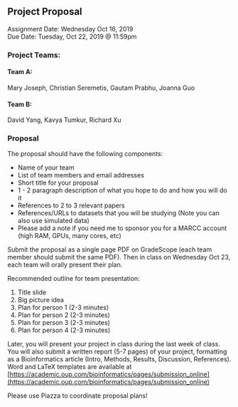 ## Project Proposal
Assignment Date: Wednesday Oct 16, 2019 <br>
Due Date: Tuesday, Oct 22, 2019 @ 11:59pm <br>

### Project Teams:

#### Team A:

Mary Joseph, Christian Seremetis, Gautam Prabhu, Joanna Guo

#### Team B:

David Yang, Kavya Tumkur, Richard Xu

### Proposal

The proposal should have the following components:

  * Name of your team
  * List of team members and email addresses
  * Short title for your proposal
  * 1 - 2 paragraph description of what you hope to do and how you will do it
  * References to 2 to 3 relevant papers
  * References/URLs to datasets that you will be studying (Note you can also use simulated data)
  * Please add a note if you need me to sponsor you for a MARCC account (high RAM, GPUs, many cores, etc)

Submit the proposal as a single page PDF on GradeScope (each team member should submit the same PDF). Then in class on Wednesday Oct 23, each team will orally present their plan. 

Recommended outline for team presentation:

1. Title slide
2. Big picture idea
3. Plan for person 1 (2-3 minutes)
3. Plan for person 2 (2-3 minutes)
3. Plan for person 3 (2-3 minutes)
3. Plan for person 4 (2-3 minutes)


Later, you will present your project in class during the last week of class. You will also submit a written report (5-7 pages) of your project, 
formatting as a Bioinformatics article (Intro, Methods, Results, Discussion, References). Word and LaTeX templates are 
available at [https://academic.oup.com/bioinformatics/pages/submission_online](https://academic.oup.com/bioinformatics/pages/submission_online)

Please use Piazza to coordinate proposal plans!

